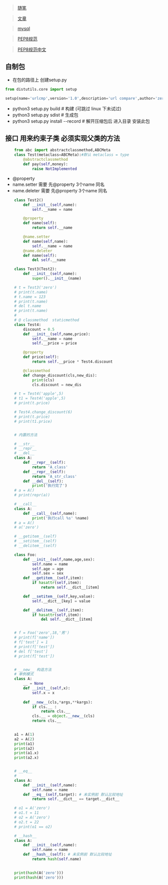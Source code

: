 
> [随笔](http://www.cnblogs.com/Eva-J/)

> [文章](https://www.cnblogs.com/Eva-J/category/1030165.html)

> [mysql](https://www.cnblogs.com/Eva-J/p/5133716.html)

> [PEP8规范](https://www.python.org/dev/peps/pep-0008/)

> [PEP8规范中文](https://yq.aliyun.com/articles/626638) 

## 自制包
+ 在包的路径上 创建setup.py
```python
from distutils.core import setup

setup(name='urlcmp',version='1.0',description='url compare',author='zero',py_modules=['urlcmp.url_cmp'])
```
+ python3 setup.py build	# 构建 (可跳过 linux 下未试过)
+ python3 setup.py sdist	# 生成包 
+ python3 setup.py install --record # 解开压缩包后 进入目录 安装此包 

## 接口 用来约束子类  必须实现父类的方法
```python
	from abc import abstractclassmethod,ABCMeta
	class Test(metaclass=ABCMeta):#默认 metaclass = type
		@abstractclassmethod
		def pay(self,money):
			raise NotImplemented
```

+ @property  
+ name.setter 需要  先@property  3个name 同名
+ name.deleter 需要  先@property  3个name 同名

```python
	class Test2()
		def __init__(self,name):
			self.__name = name

		@property
		def name(self):
			return self.__name

		@name.setter
		def name(self,name):
			self.__name = name
		@name.deleter
		def name(self):
			del self.__name

	class Test3(Test2):
		def __init__(self,name):
			super().__init__(name)

	# t = Test3('zero')
	# print(t.name)
	# t.name = 123
	# print(t.name)
	# del t.name
	# print(t.name)
	# 
	# @ classmethod  staticmethod
	class Test4:
		discount = 0.5
		def __init__(self,name,price):
			self.__name = name
			self.__price = price

		@property
		def price(self):
			return self.__price * Test4.discount

		@classmethod
		def change_discount(cls,new_dis):
			print(cls)
			cls.discount = new_dis

	# t = Test4('apple',5)
	# t1 = Test4('apple',5)
	# print(t.price)

	# Test4.change_discount(6)
	# print(t.price)
	# print(t1.price)


	# 内置的方法

	# __str__
	# __repr__
	# __del__
	class A:
		def __repr__(self):
			return 'A_class'
		def __repr__(self):
			return 'A_str_class'
		def __del__(self):
			print('执行完了')
	# a = A()
	# print(repr(a))

	# __call__
	class A:
		def __call__(self,name):
			print('执行call %s' %name)
	# a = A()
	# a('zero')

	# __getitem__(self)
	# __setitem__(self)
	# __delitem__(self)

	class Foo:
		def __init__(self,name,age,sex):
			self.name = name
			self.age = age
			self.sex = sex
		def __getitem__(self,item):
			if hasattr(self,item):
				return self.__dict__[item]

		def __setitem__(self,key,value):
			self.__dict__[key] = value

		def __delitem__(self,item):
			if hasattr(self,item):
				del self.__dict__[item]


	# f = Foo('zero',18,'男')
	# print(f['name'])
	# f['test'] = 1
	# print(f['test'])
	# del f['test']
	# print(f['test'])


	# __new__ 构造方法
	# 单例模式
	class A:
		__ = None
		def __init__(self,x):
			self.x = x
			
		def __new__(cls,*args,**kargs):
			if cls.__ :
				return cls.__
			cls.__ = object.__new__(cls)
			return cls.__
			

	a1 = A(1)
	a2 = A(2)
	print(a1)
	print(a2)
	print(a1.x)
	print(a2.x)


	# __eq__
	# 
	class A:
		def __init__(self,name):
			self.name = name
		def __eq__(self,target): # 未实例前 默认比较地址
			return self.__dict__ == target.__dict__

	# o1 = A('zero')
	# o1.t = 11
	# o2 = A('zero')
	# o2.t = 22
	# print(o1 == o2)

	# __hash__
	class A:
		def __init__(self,name):
			self.name = name
		def __hash__(self): # 未实例前 默认比较地址
			return hash(self.name)
			

	print(hash(A('zero')))
	print(hash(A('zero')))
```